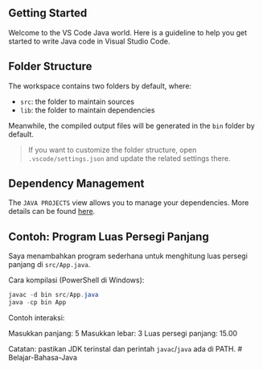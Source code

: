 ## Getting Started

Welcome to the VS Code Java world. Here is a guideline to help you get started to write Java code in Visual Studio Code.

## Folder Structure

The workspace contains two folders by default, where:

- `src`: the folder to maintain sources
- `lib`: the folder to maintain dependencies

Meanwhile, the compiled output files will be generated in the `bin` folder by default.

> If you want to customize the folder structure, open `.vscode/settings.json` and update the related settings there.

## Dependency Management

The `JAVA PROJECTS` view allows you to manage your dependencies. More details can be found [here](https://github.com/microsoft/vscode-java-dependency#manage-dependencies).

## Contoh: Program Luas Persegi Panjang

Saya menambahkan program sederhana untuk menghitung luas persegi panjang di `src/App.java`.

Cara kompilasi (PowerShell di Windows):

```powershell
javac -d bin src/App.java
java -cp bin App
```

Contoh interaksi:

Masukkan panjang: 5
Masukkan lebar: 3
Luas persegi panjang: 15.00

Catatan: pastikan JDK terinstal dan perintah `javac`/`java` ada di PATH.
#   B e l a j a r - B a h a s a - J a v a  
 